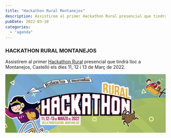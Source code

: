 ```yaml
---
title: "Hackathon Rural Montanejos"
description: Assistirem al primer Hackathon Rural presencial que tindrà lloc a Montanejos, Castelló els dies 11, 12 i 13 de Març de 2022.
pubDate: 2022-03-10
categories: 
  - "agenda"
---
```


### HACKATHON RURAL MONTANEJOS

Assistirem al primer [Hackathon Rural](http://www.hackathonrural.es/) presencial que tindrà lloc a Montanejos, Castelló els dies 11, 12 i 13 de Març de 2022.

 ![](images/Hackthon-Rural-2022-1024x373-1.jpg)
